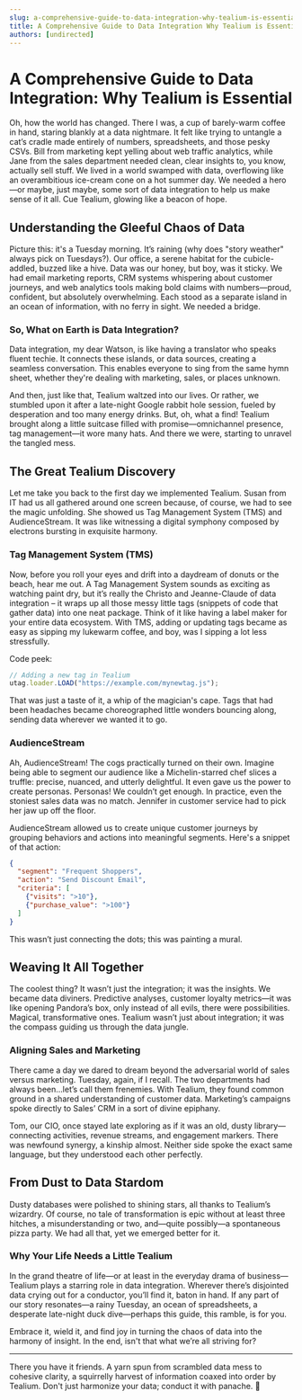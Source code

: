 ```yaml
---
slug: a-comprehensive-guide-to-data-integration-why-tealium-is-essential
title: A Comprehensive Guide to Data Integration Why Tealium is Essential
authors: [undirected]
---
```



# A Comprehensive Guide to Data Integration: Why Tealium is Essential

Oh, how the world has changed. There I was, a cup of barely-warm coffee in hand, staring blankly at a data nightmare. It felt like trying to untangle a cat’s cradle made entirely of numbers, spreadsheets, and those pesky CSVs. Bill from marketing kept yelling about web traffic analytics, while Jane from the sales department needed clean, clear insights to, you know, actually sell stuff. We lived in a world swamped with data, overflowing like an overambitious ice-cream cone on a hot summer day. We needed a hero—or maybe, just maybe, some sort of data integration to help us make sense of it all. Cue Tealium, glowing like a beacon of hope.

## Understanding the Gleeful Chaos of Data

Picture this: it's a Tuesday morning. It’s raining (why does "story weather" always pick on Tuesdays?). Our office, a serene habitat for the cubicle-addled, buzzed like a hive. Data was our honey, but boy, was it sticky. We had email marketing reports, CRM systems whispering about customer journeys, and web analytics tools making bold claims with numbers—proud, confident, but absolutely overwhelming. Each stood as a separate island in an ocean of information, with no ferry in sight. We needed a bridge.

### So, What on Earth is Data Integration?

Data integration, my dear Watson, is like having a translator who speaks fluent techie. It connects these islands, or data sources, creating a seamless conversation. This enables everyone to sing from the same hymn sheet, whether they're dealing with marketing, sales, or places unknown.

And then, just like that, Tealium waltzed into our lives. Or rather, we stumbled upon it after a late-night Google rabbit hole session, fueled by desperation and too many energy drinks. But, oh, what a find! Tealium brought along a little suitcase filled with promise—omnichannel presence, tag management—it wore many hats. And there we were, starting to unravel the tangled mess.

## The Great Tealium Discovery

Let me take you back to the first day we implemented Tealium. Susan from IT had us all gathered around one screen because, of course, we had to see the magic unfolding. She showed us Tag Management System (TMS) and AudienceStream. It was like witnessing a digital symphony composed by electrons bursting in exquisite harmony.

### Tag Management System (TMS)

Now, before you roll your eyes and drift into a daydream of donuts or the beach, hear me out. A Tag Management System sounds as exciting as watching paint dry, but it’s really the Christo and Jeanne-Claude of data integration – it wraps up all those messy little tags (snippets of code that gather data) into one neat package. Think of it like having a label maker for your entire data ecosystem. With TMS, adding or updating tags became as easy as sipping my lukewarm coffee, and boy, was I sipping a lot less stressfully.

Code peek:  
```javascript
// Adding a new tag in Tealium
utag.loader.LOAD("https://example.com/mynewtag.js");
```

That was just a taste of it, a whip of the magician's cape. Tags that had been headaches became choreographed little wonders bouncing along, sending data wherever we wanted it to go.

### AudienceStream

Ah, AudienceStream! The cogs practically turned on their own. Imagine being able to segment our audience like a Michelin-starred chef slices a truffle: precise, nuanced, and utterly delightful. It even gave us the power to create personas. Personas! We couldn’t get enough. In practice, even the stoniest sales data was no match. Jennifer in customer service had to pick her jaw up off the floor. 

AudienceStream allowed us to create unique customer journeys by grouping behaviors and actions into meaningful segments. Here's a snippet of that action:

```json
{
  "segment": "Frequent Shoppers",
  "action": "Send Discount Email",
  "criteria": [
    {"visits": ">10"},
    {"purchase_value": ">100"}
  ]
}
```

This wasn’t just connecting the dots; this was painting a mural.

## Weaving It All Together

The coolest thing? It wasn’t just the integration; it was the insights. We became data diviners. Predictive analyses, customer loyalty metrics—it was like opening Pandora’s box, only instead of all evils, there were possibilities. Magical, transformative ones. Tealium wasn’t just about integration; it was the compass guiding us through the data jungle. 

### Aligning Sales and Marketing

There came a day we dared to dream beyond the adversarial world of sales versus marketing. Tuesday, again, if I recall. The two departments had always been...let’s call them frenemies. With Tealium, they found common ground in a shared understanding of customer data. Marketing’s campaigns spoke directly to Sales’ CRM in a sort of divine epiphany.

Tom, our CIO, once stayed late exploring as if it was an old, dusty library—connecting activities, revenue streams, and engagement markers. There was newfound synergy, a kinship almost. Neither side spoke the exact same language, but they understood each other perfectly.

## From Dust to Data Stardom

Dusty databases were polished to shining stars, all thanks to Tealium’s wizardry. Of course, no tale of transformation is epic without at least three hitches, a misunderstanding or two, and—quite possibly—a spontaneous pizza party. We had all that, yet we emerged better for it.

### Why Your Life Needs a Little Tealium 

In the grand theatre of life—or at least in the everyday drama of business—Tealium plays a starring role in data integration. Wherever there’s disjointed data crying out for a conductor, you’ll find it, baton in hand. If any part of our story resonates—a rainy Tuesday, an ocean of spreadsheets, a desperate late-night duck dive—perhaps this guide, this ramble, is for you.

Embrace it, wield it, and find joy in turning the chaos of data into the harmony of insight. In the end, isn't that what we’re all striving for?

---

There you have it friends. A yarn spun from scrambled data mess to cohesive clarity, a squirrelly harvest of information coaxed into order by Tealium. Don't just harmonize your data; conduct it with panache. 🌟